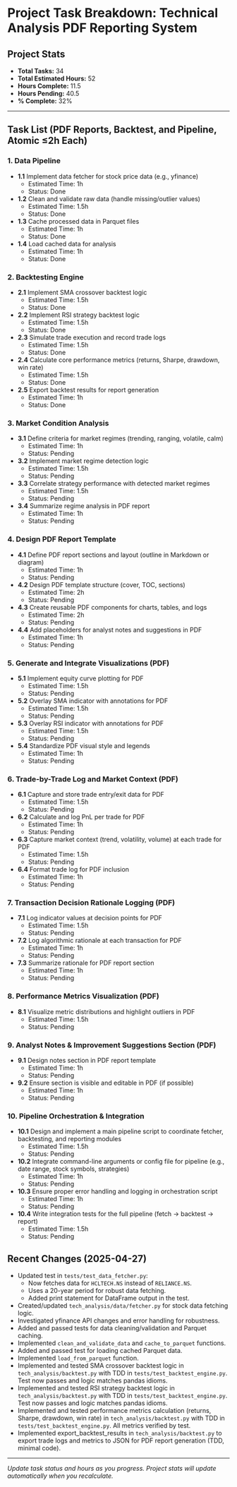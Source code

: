 # Project Task Breakdown: Technical Analysis PDF Reporting System

## Project Stats
- **Total Tasks:** 34
- **Total Estimated Hours:** 52
- **Hours Complete:** 11.5
- **Hours Pending:** 40.5
- **% Complete:** 32%

---

## Task List (PDF Reports, Backtest, and Pipeline, Atomic ≤2h Each)

### 1. Data Pipeline
- **1.1** Implement data fetcher for stock price data (e.g., yfinance)  
  - Estimated Time: 1h  
  - Status: Done
- **1.2** Clean and validate raw data (handle missing/outlier values)  
  - Estimated Time: 1.5h  
  - Status: Done
- **1.3** Cache processed data in Parquet files  
  - Estimated Time: 1h  
  - Status: Done
- **1.4** Load cached data for analysis  
  - Estimated Time: 1h  
  - Status: Done

### 2. Backtesting Engine
- **2.1** Implement SMA crossover backtest logic  
  - Estimated Time: 1.5h  
  - Status: Done
- **2.2** Implement RSI strategy backtest logic  
  - Estimated Time: 1.5h  
  - Status: Done
- **2.3** Simulate trade execution and record trade logs  
  - Estimated Time: 1.5h  
  - Status: Done
- **2.4** Calculate core performance metrics (returns, Sharpe, drawdown, win rate)  
  - Estimated Time: 1.5h  
  - Status: Done
- **2.5** Export backtest results for report generation  
  - Estimated Time: 1h  
  - Status: Done

### 3. Market Condition Analysis
- **3.1** Define criteria for market regimes (trending, ranging, volatile, calm)  
  - Estimated Time: 1h  
  - Status: Pending
- **3.2** Implement market regime detection logic  
  - Estimated Time: 1.5h  
  - Status: Pending
- **3.3** Correlate strategy performance with detected market regimes  
  - Estimated Time: 1.5h  
  - Status: Pending
- **3.4** Summarize regime analysis in PDF report  
  - Estimated Time: 1h  
  - Status: Pending

### 4. Design PDF Report Template
- **4.1** Define PDF report sections and layout (outline in Markdown or diagram)  
  - Estimated Time: 1h  
  - Status: Pending
- **4.2** Design PDF template structure (cover, TOC, sections)  
  - Estimated Time: 2h  
  - Status: Pending
- **4.3** Create reusable PDF components for charts, tables, and logs  
  - Estimated Time: 2h  
  - Status: Pending
- **4.4** Add placeholders for analyst notes and suggestions in PDF  
  - Estimated Time: 1h  
  - Status: Pending

### 5. Generate and Integrate Visualizations (PDF)
- **5.1** Implement equity curve plotting for PDF  
  - Estimated Time: 1.5h  
  - Status: Pending
- **5.2** Overlay SMA indicator with annotations for PDF  
  - Estimated Time: 1.5h  
  - Status: Pending
- **5.3** Overlay RSI indicator with annotations for PDF  
  - Estimated Time: 1.5h  
  - Status: Pending
- **5.4** Standardize PDF visual style and legends  
  - Estimated Time: 1h  
  - Status: Pending

### 6. Trade-by-Trade Log and Market Context (PDF)
- **6.1** Capture and store trade entry/exit data for PDF  
  - Estimated Time: 1.5h  
  - Status: Pending
- **6.2** Calculate and log PnL per trade for PDF  
  - Estimated Time: 1h  
  - Status: Pending
- **6.3** Capture market context (trend, volatility, volume) at each trade for PDF  
  - Estimated Time: 1.5h  
  - Status: Pending
- **6.4** Format trade log for PDF inclusion  
  - Estimated Time: 1h  
  - Status: Pending

### 7. Transaction Decision Rationale Logging (PDF)
- **7.1** Log indicator values at decision points for PDF  
  - Estimated Time: 1.5h  
  - Status: Pending
- **7.2** Log algorithmic rationale at each transaction for PDF  
  - Estimated Time: 1h  
  - Status: Pending
- **7.3** Summarize rationale for PDF report section  
  - Estimated Time: 1h  
  - Status: Pending

### 8. Performance Metrics Visualization (PDF)
- **8.1** Visualize metric distributions and highlight outliers in PDF  
  - Estimated Time: 1.5h  
  - Status: Pending

### 9. Analyst Notes & Improvement Suggestions Section (PDF)
- **9.1** Design notes section in PDF report template  
  - Estimated Time: 1h  
  - Status: Pending
- **9.2** Ensure section is visible and editable in PDF (if possible)  
  - Estimated Time: 1h  
  - Status: Pending

### 10. Pipeline Orchestration & Integration
- **10.1** Design and implement a main pipeline script to coordinate fetcher, backtesting, and reporting modules  
  - Estimated Time: 1.5h  
  - Status: Pending
- **10.2** Integrate command-line arguments or config file for pipeline (e.g., date range, stock symbols, strategies)  
  - Estimated Time: 1h  
  - Status: Pending
- **10.3** Ensure proper error handling and logging in orchestration script  
  - Estimated Time: 1h  
  - Status: Pending
- **10.4** Write integration tests for the full pipeline (fetch → backtest → report)  
  - Estimated Time: 1.5h  
  - Status: Pending

## Recent Changes (2025-04-27)

- Updated test in `tests/test_data_fetcher.py`:
  - Now fetches data for `HCLTECH.NS` instead of `RELIANCE.NS`.
  - Uses a 20-year period for robust data fetching.
  - Added print statement for DataFrame output in the test.
- Created/updated `tech_analysis/data/fetcher.py` for stock data fetching logic.
- Investigated yfinance API changes and error handling for robustness.
- Added and passed tests for data cleaning/validation and Parquet caching.
- Implemented `clean_and_validate_data` and `cache_to_parquet` functions.
- Added and passed test for loading cached Parquet data.
- Implemented `load_from_parquet` function.
- Implemented and tested SMA crossover backtest logic in `tech_analysis/backtest.py` with TDD in `tests/test_backtest_engine.py`. Test now passes and logic matches pandas idioms.
- Implemented and tested RSI strategy backtest logic in `tech_analysis/backtest.py` with TDD in `tests/test_backtest_engine.py`. Test now passes and logic matches pandas idioms.
- Implemented and tested performance metrics calculation (returns, Sharpe, drawdown, win rate) in `tech_analysis/backtest.py` with TDD in `tests/test_backtest_engine.py`. All metrics verified by test.
- Implemented export_backtest_results in `tech_analysis/backtest.py` to export trade logs and metrics to JSON for PDF report generation (TDD, minimal code).

---

_Update task status and hours as you progress. Project stats will update automatically when you recalculate._
